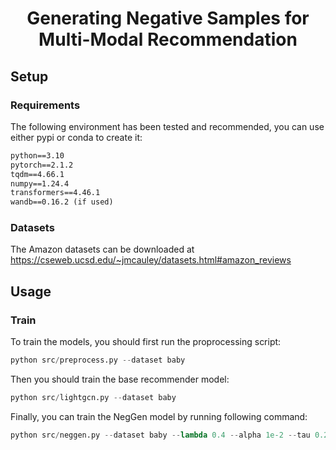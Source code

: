 <h1 align="center">Generating Negative Samples for Multi-Modal Recommendation</h1>

## Setup
### Requirements

The following environment has been tested and recommended, you can use either pypi or conda to create it:
```txt
python==3.10
pytorch==2.1.2
tqdm==4.66.1
numpy==1.24.4
transformers==4.46.1
wandb==0.16.2 (if used)
```
### Datasets
The Amazon datasets can be downloaded at https://cseweb.ucsd.edu/~jmcauley/datasets.html#amazon_reviews

## Usage
### Train
To train the models, you should first run the proprocessing script: 
```python
python src/preprocess.py --dataset baby 
```

Then you should train the base recommender model:
```python
python src/lightgcn.py --dataset baby
```

Finally, you can train the NegGen model by running following command:
```python
python src/neggen.py --dataset baby --lambda 0.4 --alpha 1e-2 --tau 0.2 
```
